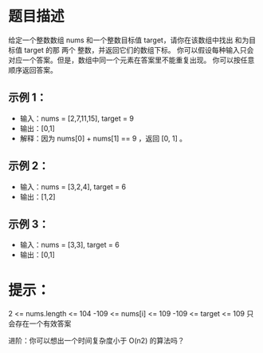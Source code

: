 # 题目描述

给定一个整数数组 nums 和一个整数目标值 target，请你在该数组中找出 和为目标值
target 的那 两个 整数，并返回它们的数组下标。
你可以假设每种输入只会对应一个答案。但是，数组中同一个元素在答案里不能重复出现。
你可以按任意顺序返回答案。

## 示例 1：

- 输入：nums = [2,7,11,15], target = 9
- 输出：[0,1]
- 解释：因为 nums[0] + nums[1] == 9 ，返回 [0, 1] 。

## 示例 2：

- 输入：nums = [3,2,4], target = 6
- 输出：[1,2]

## 示例 3：

- 输入：nums = [3,3], target = 6
- 输出：[0,1]

# 提示：

2 <= nums.length <= 104
-109 <= nums[i] <= 109
-109 <= target <= 109
只会存在一个有效答案

进阶：你可以想出一个时间复杂度小于 O(n2) 的算法吗？
